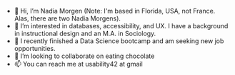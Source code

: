 - 👋 Hi, I’m Nadia Morgen (Note: I'm based in Florida, USA, not France.  Alas, there are two Nadia Morgens).
- 👀 I’m interested in databases, accessibility, and UX.  I have a background in instructional design and an M.A. in Sociology.
- 🌱 I recently finished a Data Science bootcamp and am seeking new job opportunities.
- 💞️ I’m looking to collaborate on eating chocolate
- 📫 You can reach me at usability42 at gmail

<!---
usability42/usability42 is a ✨ special ✨ repository because its `README.md` (this file) appears on your GitHub profile.
You can click the Preview link to take a look at your changes.
--->
